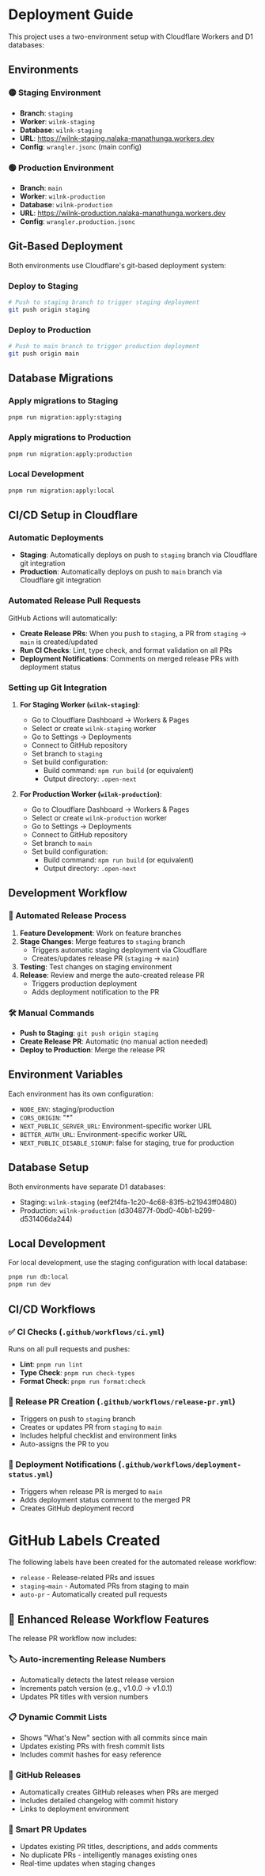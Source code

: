 # Deployment Guide

This project uses a two-environment setup with Cloudflare Workers and D1 databases:

## Environments

### 🟡 Staging Environment
- **Branch**: `staging`
- **Worker**: `wilnk-staging` 
- **Database**: `wilnk-staging`
- **URL**: https://wilnk-staging.nalaka-manathunga.workers.dev
- **Config**: `wrangler.jsonc` (main config)

### 🟢 Production Environment
- **Branch**: `main`
- **Worker**: `wilnk-production`
- **Database**: `wilnk-production` 
- **URL**: https://wilnk-production.nalaka-manathunga.workers.dev
- **Config**: `wrangler.production.jsonc`

## Git-Based Deployment

Both environments use Cloudflare's git-based deployment system:

### Deploy to Staging
```bash
# Push to staging branch to trigger staging deployment
git push origin staging
```

### Deploy to Production
```bash
# Push to main branch to trigger production deployment
git push origin main
```

## Database Migrations

### Apply migrations to Staging
```bash
pnpm run migration:apply:staging
```

### Apply migrations to Production
```bash
pnpm run migration:apply:production
```

### Local Development
```bash
pnpm run migration:apply:local
```

## CI/CD Setup in Cloudflare

### Automatic Deployments
- **Staging**: Automatically deploys on push to `staging` branch via Cloudflare git integration
- **Production**: Automatically deploys on push to `main` branch via Cloudflare git integration

### Automated Release Pull Requests

GitHub Actions will automatically:
- **Create Release PRs**: When you push to `staging`, a PR from `staging` → `main` is created/updated
- **Run CI Checks**: Lint, type check, and format validation on all PRs
- **Deployment Notifications**: Comments on merged release PRs with deployment status

### Setting up Git Integration

1. **For Staging Worker (`wilnk-staging`)**:
   - Go to Cloudflare Dashboard → Workers & Pages
   - Select or create `wilnk-staging` worker
   - Go to Settings → Deployments
   - Connect to GitHub repository
   - Set branch to `staging`
   - Set build configuration:
     - Build command: `npm run build` (or equivalent)
     - Output directory: `.open-next`

2. **For Production Worker (`wilnk-production`)**:
   - Go to Cloudflare Dashboard → Workers & Pages  
   - Select or create `wilnk-production` worker
   - Go to Settings → Deployments
   - Connect to GitHub repository
   - Set branch to `main`
   - Set build configuration:
     - Build command: `npm run build` (or equivalent)
     - Output directory: `.open-next`

## Development Workflow

### 🔄 Automated Release Process
1. **Feature Development**: Work on feature branches
2. **Stage Changes**: Merge features to `staging` branch
   - Triggers automatic staging deployment via Cloudflare
   - Creates/updates release PR (`staging` → `main`)
3. **Testing**: Test changes on staging environment
4. **Release**: Review and merge the auto-created release PR
   - Triggers production deployment
   - Adds deployment notification to the PR

### 🛠️ Manual Commands
- **Push to Staging**: `git push origin staging`
- **Create Release PR**: Automatic (no manual action needed)
- **Deploy to Production**: Merge the release PR

## Environment Variables

Each environment has its own configuration:

- `NODE_ENV`: staging/production
- `CORS_ORIGIN`: "*" 
- `NEXT_PUBLIC_SERVER_URL`: Environment-specific worker URL
- `BETTER_AUTH_URL`: Environment-specific worker URL
- `NEXT_PUBLIC_DISABLE_SIGNUP`: false for staging, true for production

## Database Setup

Both environments have separate D1 databases:
- Staging: `wilnk-staging` (eef2f4fa-1c20-4c68-83f5-b21943ff0480)
- Production: `wilnk-production` (d304877f-0bd0-40b1-b299-d531406da244)

## Local Development

For local development, use the staging configuration with local database:
```bash
pnpm run db:local
pnpm run dev
```

## CI/CD Workflows

### ✅ CI Checks (`.github/workflows/ci.yml`)
Runs on all pull requests and pushes:
- **Lint**: `pnpm run lint`
- **Type Check**: `pnpm run check-types`
- **Format Check**: `pnpm run format:check`

### 🔄 Release PR Creation (`.github/workflows/release-pr.yml`)
- Triggers on push to `staging` branch
- Creates or updates PR from `staging` to `main`
- Includes helpful checklist and environment links
- Auto-assigns the PR to you

### 📢 Deployment Notifications (`.github/workflows/deployment-status.yml`)
- Triggers when release PR is merged to `main`
- Adds deployment status comment to the merged PR
- Creates GitHub deployment record
# GitHub Labels Created

The following labels have been created for the automated release workflow:
- `release` - Release-related PRs and issues
- `staging→main` - Automated PRs from staging to main  
- `auto-pr` - Automatically created pull requests


## 🎉 Enhanced Release Workflow Features

The release PR workflow now includes:

### 🏷️ **Auto-incrementing Release Numbers**
- Automatically detects the latest release version
- Increments patch version (e.g., v1.0.0 → v1.0.1)  
- Updates PR titles with version numbers

### 📋 **Dynamic Commit Lists**
- Shows "What's New" section with all commits since main
- Updates existing PRs with fresh commit lists
- Includes commit hashes for easy reference

### 🚀 **GitHub Releases**
- Automatically creates GitHub releases when PRs are merged
- Includes detailed changelog with commit history
- Links to deployment environment

### 🔄 **Smart PR Updates**
- Updates existing PR titles, descriptions, and adds comments
- No duplicate PRs - intelligently manages existing ones
- Real-time updates when staging changes
